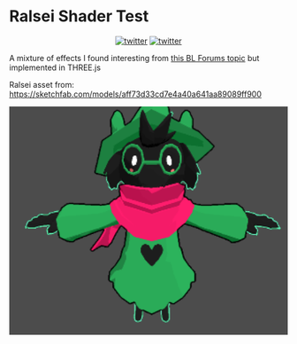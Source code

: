# Ralsei Shader Test

<p align="center">
    <a href="https://twitter.com/cobertos"><img alt="twitter" src="https://img.shields.io/badge/twitter-%40cobertos-0084b4.svg"></a>
    <a href="https://cobertos.com"><img alt="twitter" src="https://img.shields.io/badge/website-cobertos.com-888888.svg"></a>
</p>

A mixture of effects I found interesting from [this BL Forums topic](https://forum.blockland.us/index.php?topic=61695.msg9945820#msg9945820) but implemented in THREE.js

Ralsei asset from: https://sketchfab.com/models/aff73d33cd7e4a40a641aa89089ff900

![Ralsei](./ralsei.png)
